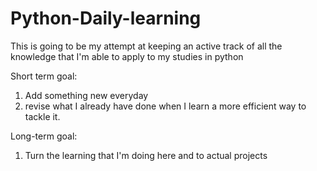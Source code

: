 # Python-Daily-learning
This is going to be my attempt at keeping an active track of all the knowledge that I'm able to apply to my studies in python

Short term goal:
1. Add something new everyday
2. revise what I already have done when I learn a more efficient way to tackle it.

Long-term goal:
1. Turn the learning that I'm doing here and to actual projects
